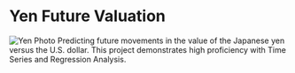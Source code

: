 # Yen Future Valuation
![Yen Photo](Images/unit-10-readme-photo.png)
Predicting future movements in the value of the Japanese yen versus the U.S. dollar. 
This project demonstrates high proficiency with Time Series and Regression Analysis.
